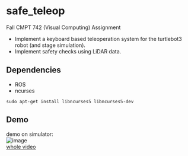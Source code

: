 # safe_teleopFall CMPT 742 (Visual Computing) Assignment* Implement a keyboard basedteleoperation system for the turtlebot3robot (and stage simulation).* Implement safety checks using LiDARdata.## Dependencies* ROS* ncurses```sudo apt-get install libncurses5 libncurses5-dev```## Demodemo on simulator:   ![image](demo.gif)  [whole video](https://drive.google.com/open?id=10fEeyoDbxiydemTwakN40ULhaaR8SXBf)